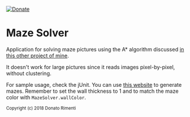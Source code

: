[![Donate](https://img.shields.io/badge/Donate-PayPal-orange.svg)](https://www.paypal.com/donate/?cmd=_donations&business=8UK2BZP2K8NSS)

# Maze Solver
Application for solving maze pictures using the A* algorithm discussed [in this other project of mine](https://github.com/aurasphere/reply-challenge-2018).

It doesn't work for large pictures since it reads images pixel-by-pixel, without clustering.

For sample usage, check the jUnit. You can use [this website](https://keesiemeijer.github.io/maze-generator/#generate) to generate mazes. Remember to set the wall thickness to 1 and to match the maze color with `MazeSolver.wallColor`.

<sub>Copyright (c) 2018 Donato Rimenti</sub>
